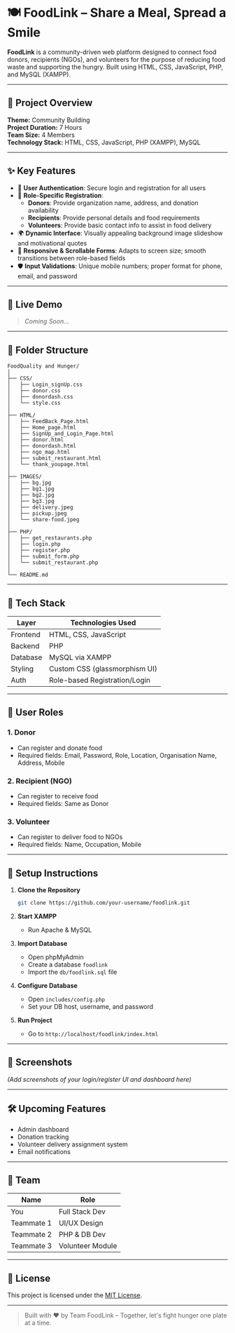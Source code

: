 # 🍽️ FoodLink – Share a Meal, Spread a Smile

**FoodLink** is a community-driven web platform designed to connect food donors, recipients (NGOs), and volunteers for the purpose of reducing food waste and supporting the hungry. Built using HTML, CSS, JavaScript, PHP, and MySQL (XAMPP).


---

## 🧠 Project Overview

**Theme:** Community Building  
**Project Duration:** 7 Hours  
**Team Size:** 4 Members  
**Technology Stack:** HTML, CSS, JavaScript, PHP (XAMPP), MySQL

---

## ✨ Key Features

- 🔐 **User Authentication**: Secure login and registration for all users
- 👤 **Role-Specific Registration**:
  - **Donors**: Provide organization name, address, and donation availability
  - **Recipients**: Provide personal details and food requirements
  - **Volunteers**: Provide basic contact info to assist in food delivery
- 🌍 **Dynamic Interface**: Visually appealing background image slideshow and motivational quotes
- 📱 **Responsive & Scrollable Forms**: Adapts to screen size; smooth transitions between role-based fields
- 🛡️ **Input Validations**: Unique mobile numbers; proper format for phone, email, and password

---

## 🔗 Live Demo

> _Coming Soon..._

---

## 📂 Folder Structure

```
FoodQuality and Hunger/
│
├── CSS/
│   ├── Login_signUp.css
│   ├── donor.css
│   ├── donordash.css
│   └── style.css
│
├── HTML/
│   ├── FeedBack_Page.html
│   ├── Home_page.html
│   ├── SignUp_and_Login_Page.html
│   ├── donor.html
│   ├── donordash.html
│   ├── ngo_map.html
│   ├── submit_restaurant.html
│   └── thank_youpage.html
│
├── IMAGES/
│   ├── bg.jpg
│   ├── bg1.jpg
│   ├── bg2.jpg
│   ├── bg3.jpg
│   ├── delivery.jpeg
│   ├── pickup.jpeg
│   └── share-food.jpeg
│
├── PHP/
│   ├── get_restaurants.php
│   ├── login.php
│   ├── register.php
│   ├── submit_form.php
│   └── submit_restaurant.php
│
└── README.md

```

---

## 🔧 Tech Stack

| Layer        | Technologies Used                   |
|--------------|--------------------------------------|
| Frontend     | HTML, CSS, JavaScript                |
| Backend      | PHP                                  |
| Database     | MySQL via XAMPP                      |
| Styling      | Custom CSS (glassmorphism UI)        |
| Auth         | Role-based Registration/Login        |

---

## 👤 User Roles

### 1. Donor
- Can register and donate food
- Required fields: Email, Password, Role, Location, Organisation Name, Address, Mobile

### 2. Recipient (NGO)
- Can register to receive food
- Required fields: Same as Donor

### 3. Volunteer
- Can register to deliver food to NGOs
- Required fields: Name, Occupation, Mobile

---


## 🔌 Setup Instructions

1. **Clone the Repository**
   ```bash
   git clone https://github.com/your-username/foodlink.git
   ```

2. **Start XAMPP**
   - Run Apache & MySQL

3. **Import Database**
   - Open phpMyAdmin
   - Create a database `foodlink`
   - Import the `db/foodlink.sql` file

4. **Configure Database**
   - Open `includes/config.php`
   - Set your DB host, username, and password

5. **Run Project**
   - Go to `http://localhost/foodlink/index.html`

---

## 📸 Screenshots

_(Add screenshots of your login/register UI and dashboard here)_

---

## 🛠️ Upcoming Features

- Admin dashboard
- Donation tracking
- Volunteer delivery assignment system
- Email notifications

---

## 🙌 Team

| Name        | Role             |
|-------------|------------------|
| You         | Full Stack Dev   |
| Teammate 1  | UI/UX Design     |
| Teammate 2  | PHP & DB Dev     |
| Teammate 3  | Volunteer Module |

---

## 📃 License

This project is licensed under the [MIT License](LICENSE).

---

> Built with ❤️ by Team FoodLink – Together, let's fight hunger one plate at a time.
